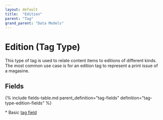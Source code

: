 ```yaml
---
layout: default
title:  "Edition"
parent: "Tag"
grand_parent: "Data Models"
---
```


# Edition (Tag Type)

This type of tag is used to relate content items to editions of different kinds. 
The most common use case is for an edition tag to represent a print issue of a magasine.

## Fields

{% include fields-table.md parent_definition="tag-fields" definition="tag-type-edition-fields" %}

\* Basic [tag field](tag.md#fields)
